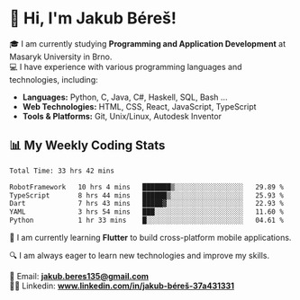 # 👋 Hi, I'm Jakub Béreš!

🎓 I am currently studying **Programming and Application Development** at Masaryk University in Brno.  
💻 I have experience with various programming languages and technologies, including:  
   - **Languages:** Python, C, Java, C#, Haskell, SQL, Bash ...  
   - **Web Technologies:** HTML, CSS, React, JavaScript, TypeScript  
   - **Tools & Platforms:** Git, Unix/Linux, Autodesk Inventor

## 📊 My Weekly Coding Stats
<!--START_SECTION:waka-->

```txt
Total Time: 33 hrs 42 mins

RobotFramework   10 hrs 4 mins   ███████▒░░░░░░░░░░░░░░░░░   29.89 %
TypeScript       8 hrs 44 mins   ██████▒░░░░░░░░░░░░░░░░░░   25.93 %
Dart             7 hrs 43 mins   █████▓░░░░░░░░░░░░░░░░░░░   22.93 %
YAML             3 hrs 54 mins   ███░░░░░░░░░░░░░░░░░░░░░░   11.60 %
Python           1 hr 33 mins    █░░░░░░░░░░░░░░░░░░░░░░░░   04.61 %
```

<!--END_SECTION:waka-->

🚀 I am currently learning **Flutter** to build cross-platform mobile applications.  

🔍 I am always eager to learn new technologies and improve my skills.  

📩 Email:        **jakub.beres135@gmail.com**  
🧑‍💻 Linkedin:     **www.linkedin.com/in/jakub-béreš-37a431331**


